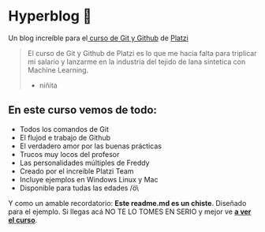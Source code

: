 # Hyperblog 💚
Un blog increíble para el[ curso de Git y Github](https://platzi.com/cursos/git-github/ " curso de Git y Github") de [Platzi](https://platzi.com/ "Platzi")
>El curso de Git y Github de Platzi es lo que me hacia falta para triplicar mi salario y lanzarme en la industria del tejido de lana sintetica con Machine Learning.
> - niñita

## En este curso vemos de todo:
* Todos los comandos de Git
* El flujod e trabajo de Github
* El verdadero amor por las buenas prácticas 
* Trucos muy locos del profesor
* Las personalidades múltiples de Freddy
* Creado por el increible Platzi Team
* Incluye ejemplos en Windows Linux y Mac
* Disponible para tudas las edades /ö\

Y como un amable recordatorio: **Este readme.md es un chiste**.  Diseñado para el ejemplo. Si llegas acá NO TE LO TOMES EN SERIO y mejor ve [**a ver el curso**](https://platzi.com/cursos/git-github/ "a ver el curso").
